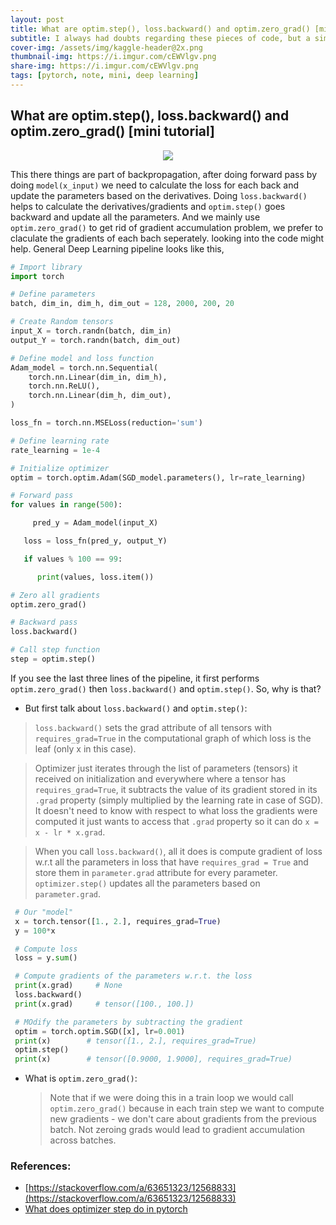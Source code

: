 ```yaml
---
layout: post
title: What are optim.step(), loss.backward() and optim.zero_grad() [mini tutorial]
subtitle: I always had doubts regarding these pieces of code, but a simple search made it more clear  
cover-img: /assets/img/kaggle-header@2x.png
thumbnail-img: https://i.imgur.com/cEWVlgv.png
share-img: https://i.imgur.com/cEWVlgv.png
tags: [pytorch, note, mini, deep learning]
---
```


## What are optim.step(), loss.backward() and optim.zero_grad() [mini tutorial]

<p align="center">
<img src="https://i.imgur.com/cEWVlgv.png">
</p>

This there things are part of backpropagation, after doing forward pass by doing `model(x_input)` we need to calculate the loss for each back and update the parameters based on the derivatives. Doing `loss.backward()` helps to calculate the derivatives/gradients and `optim.step()` goes backward and update all the parameters. And we mainly use `optim.zero_grad()` to get rid of gradient accumulation problem, we prefer to claculate the gradients of each bach seperately. looking into the code might help. General Deep Learning pipeline looks like this,

```python
# Import library
import torch

# Define parameters
batch, dim_in, dim_h, dim_out = 128, 2000, 200, 20 

# Create Random tensors
input_X = torch.randn(batch, dim_in)
output_Y = torch.randn(batch, dim_out)

# Define model and loss function
Adam_model = torch.nn.Sequential(
    torch.nn.Linear(dim_in, dim_h),
    torch.nn.ReLU(),
    torch.nn.Linear(dim_h, dim_out),
)

loss_fn = torch.nn.MSELoss(reduction='sum')

# Define learning rate
rate_learning = 1e-4

# Initialize optimizer
optim = torch.optim.Adam(SGD_model.parameters(), lr=rate_learning)

# Forward pass
for values in range(500):

     pred_y = Adam_model(input_X)

   loss = loss_fn(pred_y, output_Y)

   if values % 100 == 99:

      print(values, loss.item())

# Zero all gradients
optim.zero_grad()

# Backward pass
loss.backward()

# Call step function
step = optim.step()
```

If you see the last three lines of the pipeline, it first performs `optim.zero_grad()` then `loss.backward()` and `optim.step()`. So, why is that?

- But first talk about `loss.backward()` and `optim.step()`:
 > `loss.backward()` sets the grad attribute of all tensors with `requires_grad=True` in the computational graph of which loss is the leaf (only x in this case).
 
 > Optimizer just iterates through the list of parameters (tensors) it received on initialization and everywhere where a tensor has `requires_grad=True`, it subtracts the
 value of its gradient stored in its `.grad` property (simply multiplied by the learning rate in case of SGD). It doesn't need to know with respect to what loss the 
 gradients were computed it just wants to access that `.grad` property so it can do `x = x - lr * x.grad`.
 
 > When you call `loss.backward()`, all it does is compute gradient of loss w.r.t all the parameters in loss that have `requires_grad = True` and store them in `parameter.grad` 
 > attribute for every parameter.  `optimizer.step()` updates all the parameters based on `parameter.grad`.


 
 ```python
  # Our "model"
  x = torch.tensor([1., 2.], requires_grad=True)
  y = 100*x

  # Compute loss
  loss = y.sum()

  # Compute gradients of the parameters w.r.t. the loss
  print(x.grad)     # None
  loss.backward()      
  print(x.grad)     # tensor([100., 100.])

  # MOdify the parameters by subtracting the gradient
  optim = torch.optim.SGD([x], lr=0.001)
  print(x)        # tensor([1., 2.], requires_grad=True)
  optim.step()
  print(x)        # tensor([0.9000, 1.9000], requires_grad=True)
 ```
 
- What is `optim.zero_grad()`:
  > Note that if we were doing this in a train loop we would call `optim.zero_grad()` because in each train step we want to compute new gradients - we don't care 
  > about gradients from the previous batch. Not zeroing grads would lead to gradient accumulation across batches.


### References:
- [https://stackoverflow.com/a/63651323/12568833](https://stackoverflow.com/a/63651323/12568833)
- [What does optimizer step do in pytorch](https://www.projectpro.io/recipes/what-does-optimizer-step-do)


